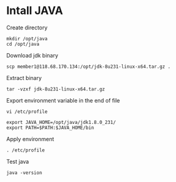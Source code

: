 
# Intall JAVA

Create directory

```
mkdir /opt/java
cd /opt/java
```

Download jdk binary

```
scp member1@118.68.170.134:/opt/jdk-8u231-linux-x64.tar.gz .
```

Extract binary 

```
tar -vzxf jdk-8u231-linux-x64.tar.gz
```

Export environment variable in the end of file

```
vi /etc/profile

export JAVA_HOME=/opt/java/jdk1.8.0_231/
export PATH=$PATH:$JAVA_HOME/bin
```

Apply environment

```
. /etc/profile
```

Test java
```
java -version
```

